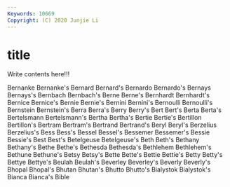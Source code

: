 ```yaml
---
Keywords: 10669
Copyright: (C) 2020 Junjie Li
---
```


# title

Write contents here!!!
 
Bernanke 
Bernanke's 
Bernard 
Bernard's 
Bernardo 
Bernardo's 
Bernays
Bernays's 
Bernbach 
Bernbach's 
Berne 
Berne's 
Bernhardt 
Bernhardt's 
Bernice 
Bernice's 
Bernie
Bernie's 
Bernini 
Bernini's 
Bernoulli 
Bernoulli's 
Bernstein 
Bernstein's 
Berra 
Berra's 
Berry
Berry's 
Bert 
Bert's 
Berta 
Berta's 
Bertelsmann 
Bertelsmann's 
Bertha 
Bertha's 
Bertie
Bertie's 
Bertillon 
Bertillon's 
Bertram 
Bertram's 
Bertrand 
Bertrand's 
Beryl 
Beryl's 
Berzelius
Berzelius's 
Bess 
Bess's 
Bessel 
Bessel's 
Bessemer 
Bessemer's 
Bessie 
Bessie's 
Best
Best's 
Betelgeuse 
Betelgeuse's 
Beth 
Beth's 
Bethany 
Bethany's 
Bethe 
Bethe's 
Bethesda
Bethesda's 
Bethlehem 
Bethlehem's 
Bethune 
Bethune's 
Betsy 
Betsy's 
Bette 
Bette's 
Bettie
Bettie's 
Betty 
Betty's 
Bettye 
Bettye's 
Beulah 
Beulah's 
Beverley 
Beverley's 
Beverly
Beverly's 
Bhopal 
Bhopal's 
Bhutan 
Bhutan's 
Bhutto 
Bhutto's 
Bialystok 
Bialystok's 
Bianca
Bianca's 
Bible 
